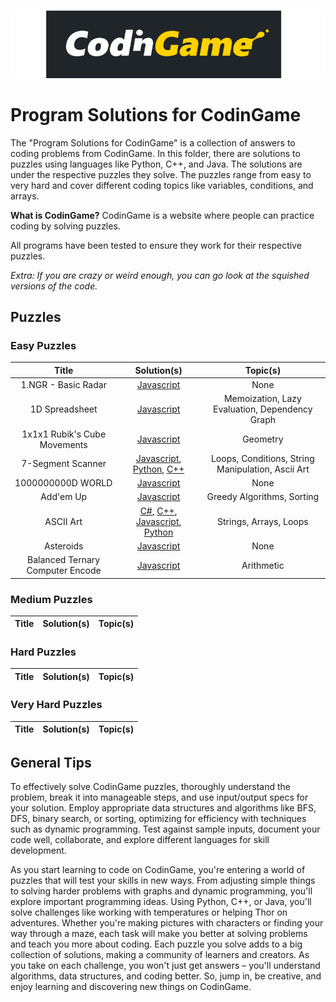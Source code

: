 ![CodinGame Logo](..%2F..%2FAssets%2FImages%2FCodinGame_Logo.png)

# Program Solutions for CodinGame

The "Program Solutions for CodinGame" is a collection of answers to coding problems from CodinGame. In this folder, there are solutions to puzzles using languages like Python, C++, and Java. The solutions are under the respective puzzles they solve. The puzzles range from easy to very hard and cover different coding topics like variables, conditions, and arrays.

**What is CodinGame?**
CodinGame is a website where people can practice coding by solving puzzles.

All programs have been tested to ensure they work for their respective puzzles.

*Extra: If you are crazy or weird enough, you can go look at the squished versions of the code.*

## Puzzles

### Easy Puzzles
|              Title               |                                                                                                                                                                                                                                                                                                    Solution(s)                                                                                                                                                                                                                                                                                                     |                     Topic(s)                      |
|:--------------------------------:|:------------------------------------------------------------------------------------------------------------------------------------------------------------------------------------------------------------------------------------------------------------------------------------------------------------------------------------------------------------------------------------------------------------------------------------------------------------------------------------------------------------------------------------------------------------------------------------------------------------------:|:-------------------------------------------------:|
|       1.NGR - Basic Radar        |                                                                                                                                                                                                                   [Javascript](https://github.com/nova0nebula/Ventura/blob/110892f6d8c77361cce8ddadbc4dad0c920b8d35/Programming/CodinGame/Puzzles/Easy/1.%20NGR%20-%20Basic%20Radar/Javascript)                                                                                                                                                                                                                    |                       None                        |
|          1D Spreadsheet          |                                                                                                                                                                                                                         [Javascript](https://github.com/nova0nebula/Ventura/blob/110892f6d8c77361cce8ddadbc4dad0c920b8d35/Programming/CodinGame/Puzzles/Easy/1D%20Spreadsheet/Javascript)                                                                                                                                                                                                                          |  Memoization, Lazy Evaluation, Dependency Graph   |
|   1x1x1 Rubik's Cube Movements   |                                                                                                                                                                                                       [Javascript](https://github.com/nova0nebula/Ventura/blob/110892f6d8c77361cce8ddadbc4dad0c920b8d35/Programming/CodinGame/Puzzles/Easy/1%C3%971%C3%971%20Rubik%E2%80%99s%20Cube%20Movements/Javascript)                                                                                                                                                                                                        |                     Geometry                      |
|        7-Segment Scanner         |                                                             [Javascript](https://github.com/nova0nebula/Ventura/blob/110892f6d8c77361cce8ddadbc4dad0c920b8d35/Programming/CodinGame/Puzzles/Easy/7-Segment%20Scanner/Javascript), [Python](https://github.com/nova0nebula/Ventura/blob/110892f6d8c77361cce8ddadbc4dad0c920b8d35/Programming/CodinGame/Puzzles/Easy/7-Segment%20Scanner/Python), [C++](https://github.com/nova0nebula/Ventura/blob/110892f6d8c77361cce8ddadbc4dad0c920b8d35/Programming/CodinGame/Puzzles/Easy/7-Segment%20Scanner/C++)                                                             | Loops, Conditions, String Manipulation, Ascii Art |
|        1000000000D WORLD         |                                                                                                                                                                                                                        [Javascript](https://github.com/nova0nebula/Ventura/blob/110892f6d8c77361cce8ddadbc4dad0c920b8d35/Programming/CodinGame/Puzzles/Easy/1000000000D%20WORLD/Javascript)                                                                                                                                                                                                                        |                       None                        |
|            Add'em Up             |                                                                                                                                                                                                                            [Javascript](https://github.com/nova0nebula/Ventura/blob/110892f6d8c77361cce8ddadbc4dad0c920b8d35/Programming/CodinGame/Puzzles/Easy/Add'em%20Up/Javascript)                                                                                                                                                                                                                            |            Greedy Algorithms, Sorting             |
|            ASCII Art             | [C#](https://github.com/nova0nebula/Ventura/blob/110892f6d8c77361cce8ddadbc4dad0c920b8d35/Programming/CodinGame/Puzzles/Easy/ASCII%20Art/C%23), [C++](https://github.com/nova0nebula/Ventura/blob/110892f6d8c77361cce8ddadbc4dad0c920b8d35/Programming/CodinGame/Puzzles/Easy/ASCII%20Art/C++), [Javascript](https://github.com/nova0nebula/Ventura/blob/110892f6d8c77361cce8ddadbc4dad0c920b8d35/Programming/CodinGame/Puzzles/Easy/ASCII%20Art/Javascript), [Python](https://github.com/nova0nebula/Ventura/blob/110892f6d8c77361cce8ddadbc4dad0c920b8d35/Programming/CodinGame/Puzzles/Easy/ASCII%20Art/Python) |              Strings, Arrays, Loops               |
|            Asteroids             |                                                                                                                                                                                                                             [Javascript](https://github.com/nova0nebula/Ventura/blob/110892f6d8c77361cce8ddadbc4dad0c920b8d35/Programming/CodinGame/Puzzles/Easy/Asteroids/Javascript)                                                                                                                                                                                                                             |                       None                        |
| Balanced Ternary Computer Encode |                                                                                                                                                                                                              [Javascript](https://github.com/nova0nebula/Ventura/blob/22b8b50e555475cde7b6842d0cef612ffbcc271d/Programming/CodinGame/Puzzles/Easy/Balanced%20Ternary%20Computer%20Encode/Javascript)                                                                                                                                                                                                               |                    Arithmetic                     |

### Medium Puzzles
| Title | Solution(s) | Topic(s) |
| :---: | :------: | :------: |

### Hard Puzzles
| Title | Solution(s) | Topic(s) |
| :---: | :------: | :------: |

### Very Hard Puzzles
| Title | Solution(s) | Topic(s) |
| :---: | :------: | :------: |


## General Tips

To effectively solve CodinGame puzzles, thoroughly understand the problem, break it into manageable steps, and use input/output specs for your solution. Employ appropriate data structures and algorithms like BFS, DFS, binary search, or sorting, optimizing for efficiency with techniques such as dynamic programming. Test against sample inputs, document your code well, collaborate, and explore different languages for skill development.

As you start learning to code on CodinGame, you're entering a world of puzzles that will test your skills in new ways. From adjusting simple things to solving harder problems with graphs and dynamic programming, you'll explore important programming ideas. Using Python, C++, or Java, you'll solve challenges like working with temperatures or helping Thor on adventures. Whether you're making pictures with characters or finding your way through a maze, each task will make you better at solving problems and teach you more about coding. Each puzzle you solve adds to a big collection of solutions, making a community of learners and creators. As you take on each challenge, you won't just get answers – you'll understand algorithms, data structures, and coding better. So, jump in, be creative, and enjoy learning and discovering new things on CodinGame.